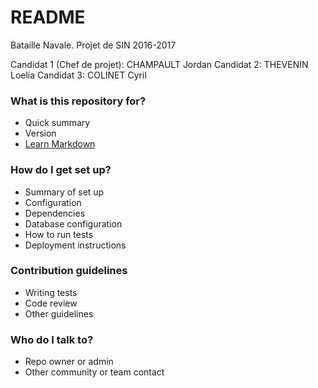 # README #

Bataille Navale.
Projet de SIN 2016-2017

Candidat 1 (Chef de projet): CHAMPAULT Jordan
Candidat 2: THEVENIN Loelia
Candidat 3: COLINET Cyril


### What is this repository for? ###

* Quick summary
* Version
* [Learn Markdown](https://bitbucket.org/tutorials/markdowndemo)

### How do I get set up? ###

* Summary of set up
* Configuration
* Dependencies
* Database configuration
* How to run tests
* Deployment instructions

### Contribution guidelines ###

* Writing tests
* Code review
* Other guidelines

### Who do I talk to? ###

* Repo owner or admin
* Other community or team contact